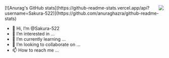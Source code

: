 <img align="right" src="https://github-readme-stats.vercel.app/api?username=Sakura-522&show_icons=true&theme=radical">
[![Anurag's GitHub stats](https://github-readme-stats.vercel.app/api?username=Sakura-522)](https://github.com/anuraghazra/github-readme-stats)

- 👋 Hi, I’m @Sakura-522
- 👀 I’m interested in ...
- 🌱 I’m currently learning ...
- 💞️ I’m looking to collaborate on ...
- 📫 How to reach me ...

<!---
Sakura-522/Sakura-522 is a ✨ special ✨ repository because its `README.md` (this file) appears on your GitHub profile.
You can click the Preview link to take a look at your changes.
--->
